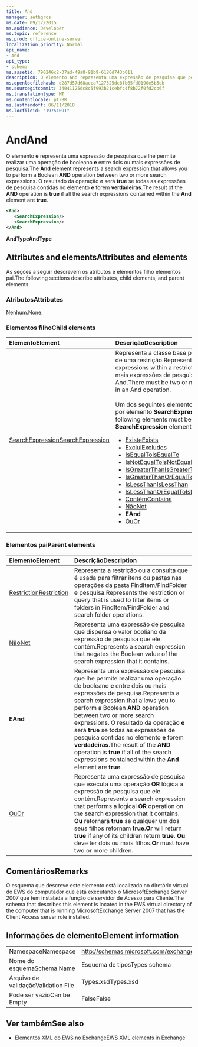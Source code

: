 ```yaml
---
title: And
manager: sethgros
ms.date: 09/17/2015
ms.audience: Developer
ms.topic: reference
ms.prod: office-online-server
localization_priority: Normal
api_name:
- And
api_type:
- schema
ms.assetid: 790246c2-37ad-49a8-91b9-6186d743b011
description: O elemento And representa uma expressão de pesquisa que permite realizar uma operação Boolean e entre dois ou mais expressões de pesquisa. O resultado da operação e será true se todas as expressões de pesquisa contidas no elemento And forem verdadeiras.
ms.openlocfilehash: d287d57d68aeca7127325dc8fb65fd0190e5b5eb
ms.sourcegitcommit: 34041125dc8c5f993b21cebfc4f8b72f0fd2cb6f
ms.translationtype: MT
ms.contentlocale: pt-BR
ms.lasthandoff: 06/11/2018
ms.locfileid: "19751091"
---
```

# <a name="and"></a><span data-ttu-id="825d1-104">And</span><span class="sxs-lookup"><span data-stu-id="825d1-104">And</span></span>

<span data-ttu-id="825d1-105">O elemento **e** representa uma expressão de pesquisa que lhe permite realizar uma operação de booleano **e** entre dois ou mais expressões de pesquisa.</span><span class="sxs-lookup"><span data-stu-id="825d1-105">The **And** element represents a search expression that allows you to perform a Boolean **AND** operation between two or more search expressions.</span></span> <span data-ttu-id="825d1-106">O resultado da operação **e** será **true** se todas as expressões de pesquisa contidas no elemento **e** forem **verdadeiras**.</span><span class="sxs-lookup"><span data-stu-id="825d1-106">The result of the **AND** operation is **true** if all the search expressions contained within the **And** element are **true**.</span></span>
  
```xml
<And>
   <SearchExpression/>
   <SearchExpression/>
</And>
```

 <span data-ttu-id="825d1-107">**AndType**</span><span class="sxs-lookup"><span data-stu-id="825d1-107">**AndType**</span></span>
## <a name="attributes-and-elements"></a><span data-ttu-id="825d1-108">Attributes and elements</span><span class="sxs-lookup"><span data-stu-id="825d1-108">Attributes and elements</span></span>

<span data-ttu-id="825d1-109">As seções a seguir descrevem os atributos e elementos filho elementos pai.</span><span class="sxs-lookup"><span data-stu-id="825d1-109">The following sections describe attributes, child elements, and parent elements.</span></span>
  
### <a name="attributes"></a><span data-ttu-id="825d1-110">Atributos</span><span class="sxs-lookup"><span data-stu-id="825d1-110">Attributes</span></span>

<span data-ttu-id="825d1-111">Nenhum.</span><span class="sxs-lookup"><span data-stu-id="825d1-111">None.</span></span>
  
### <a name="child-elements"></a><span data-ttu-id="825d1-112">Elementos filho</span><span class="sxs-lookup"><span data-stu-id="825d1-112">Child elements</span></span>

|<span data-ttu-id="825d1-113">**Elemento**</span><span class="sxs-lookup"><span data-stu-id="825d1-113">**Element**</span></span>|<span data-ttu-id="825d1-114">**Descrição**</span><span class="sxs-lookup"><span data-stu-id="825d1-114">**Description**</span></span>|
|:-----|:-----|
|[<span data-ttu-id="825d1-115">SearchExpression</span><span class="sxs-lookup"><span data-stu-id="825d1-115">SearchExpression</span></span>](searchexpression.md) <br/> | <span data-ttu-id="825d1-116">Representa a classe base para expressões dentro de uma restrição.</span><span class="sxs-lookup"><span data-stu-id="825d1-116">Represents the base class for expressions within a restriction.</span></span> <span data-ttu-id="825d1-117">Deve haver dois ou mais expressões de pesquisa em uma operação And.</span><span class="sxs-lookup"><span data-stu-id="825d1-117">There must be two or more search expressions in an And operation.</span></span><br/><br/>  <span data-ttu-id="825d1-118">Um dos seguintes elementos deve ser substituído por elemento **SearchExpression** :</span><span class="sxs-lookup"><span data-stu-id="825d1-118">One of the following elements must be substituted for the **SearchExpression** element:</span></span><ul><li> [<span data-ttu-id="825d1-119">Existe</span><span class="sxs-lookup"><span data-stu-id="825d1-119">Exists</span></span>](exists.md)</li><li>[<span data-ttu-id="825d1-120">Exclui</span><span class="sxs-lookup"><span data-stu-id="825d1-120">Excludes</span></span>](excludes.md)</li><li>[<span data-ttu-id="825d1-121">IsEqualTo</span><span class="sxs-lookup"><span data-stu-id="825d1-121">IsEqualTo</span></span>](isequalto.md)</li><li>[<span data-ttu-id="825d1-122">IsNotEqualTo</span><span class="sxs-lookup"><span data-stu-id="825d1-122">IsNotEqualTo</span></span>](isnotequalto.md)</li><li>[<span data-ttu-id="825d1-123">IsGreaterThan</span><span class="sxs-lookup"><span data-stu-id="825d1-123">IsGreaterThan</span></span>](isgreaterthan.md)</li><li>[<span data-ttu-id="825d1-124">IsGreaterThanOrEqualTo</span><span class="sxs-lookup"><span data-stu-id="825d1-124">IsGreaterThanOrEqualTo</span></span>](isgreaterthanorequalto.md)</li><li>[<span data-ttu-id="825d1-125">IsLessThan</span><span class="sxs-lookup"><span data-stu-id="825d1-125">IsLessThan</span></span>](islessthan.md)</li><li>[<span data-ttu-id="825d1-126">IsLessThanOrEqualTo</span><span class="sxs-lookup"><span data-stu-id="825d1-126">IsLessThanOrEqualTo</span></span>](islessthanorequalto.md)</li><li>[<span data-ttu-id="825d1-127">Contém</span><span class="sxs-lookup"><span data-stu-id="825d1-127">Contains</span></span>](contains.md)</li><li>[<span data-ttu-id="825d1-128">Não</span><span class="sxs-lookup"><span data-stu-id="825d1-128">Not</span></span>](not.md)</li><li><span data-ttu-id="825d1-129">**E**</span><span class="sxs-lookup"><span data-stu-id="825d1-129">**And**</span></span></li><li>[<span data-ttu-id="825d1-130">Ou</span><span class="sxs-lookup"><span data-stu-id="825d1-130">Or</span></span>](or.md) </li></ul> |
   
### <a name="parent-elements"></a><span data-ttu-id="825d1-131">Elementos pai</span><span class="sxs-lookup"><span data-stu-id="825d1-131">Parent elements</span></span>

|<span data-ttu-id="825d1-132">**Elemento**</span><span class="sxs-lookup"><span data-stu-id="825d1-132">**Element**</span></span>|<span data-ttu-id="825d1-133">**Descrição**</span><span class="sxs-lookup"><span data-stu-id="825d1-133">**Description**</span></span>|
|:-----|:-----|
|[<span data-ttu-id="825d1-134">Restriction</span><span class="sxs-lookup"><span data-stu-id="825d1-134">Restriction</span></span>](restriction.md) <br/> |<span data-ttu-id="825d1-135">Representa a restrição ou a consulta que é usada para filtrar itens ou pastas nas operações da pasta FindItem/FindFolder e pesquisa.</span><span class="sxs-lookup"><span data-stu-id="825d1-135">Represents the restriction or query that is used to filter items or folders in FindItem/FindFolder and search folder operations.</span></span>  <br/> |
|[<span data-ttu-id="825d1-136">Não</span><span class="sxs-lookup"><span data-stu-id="825d1-136">Not</span></span>](not.md) <br/> |<span data-ttu-id="825d1-137">Representa uma expressão de pesquisa que dispensa o valor booliano da expressão de pesquisa que ele contém.</span><span class="sxs-lookup"><span data-stu-id="825d1-137">Represents a search expression that negates the Boolean value of the search expression that it contains.</span></span>  <br/> |
|<span data-ttu-id="825d1-138">**E**</span><span class="sxs-lookup"><span data-stu-id="825d1-138">**And**</span></span> <br/> |<span data-ttu-id="825d1-139">Representa uma expressão de pesquisa que lhe permite realizar uma operação de booleano **e** entre dois ou mais expressões de pesquisa.</span><span class="sxs-lookup"><span data-stu-id="825d1-139">Represents a search expression that allows you to perform a Boolean **AND** operation between two or more search expressions.</span></span> <span data-ttu-id="825d1-140">O resultado da operação **e** será **true** se todas as expressões de pesquisa contidas no elemento **e** forem **verdadeiras**.</span><span class="sxs-lookup"><span data-stu-id="825d1-140">The result of the **AND** operation is **true** if all of the search expressions contained within the **And** element are **true**.</span></span>  <br/> |
|[<span data-ttu-id="825d1-141">Ou</span><span class="sxs-lookup"><span data-stu-id="825d1-141">Or</span></span>](or.md) <br/> |<span data-ttu-id="825d1-142">Representa uma expressão de pesquisa que executa uma operação **OR** lógica a expressão de pesquisa que ele contém.</span><span class="sxs-lookup"><span data-stu-id="825d1-142">Represents a search expression that performs a logical **OR** operation on the search expression that it contains.</span></span> <span data-ttu-id="825d1-143">**Ou** retornará **true** se qualquer um dos seus filhos retornam **true**.</span><span class="sxs-lookup"><span data-stu-id="825d1-143">**Or** will return **true** if any of its children return **true**.</span></span> <span data-ttu-id="825d1-144">**Ou** deve ter dois ou mais filhos.</span><span class="sxs-lookup"><span data-stu-id="825d1-144">**Or** must have two or more children.</span></span>  <br/> |
   
## <a name="remarks"></a><span data-ttu-id="825d1-145">Comentários</span><span class="sxs-lookup"><span data-stu-id="825d1-145">Remarks</span></span>

<span data-ttu-id="825d1-146">O esquema que descreve este elemento está localizado no diretório virtual do EWS do computador que está executando o MicrosoftExchange Server 2007 que tem instalada a função de servidor de Acesso para Cliente.</span><span class="sxs-lookup"><span data-stu-id="825d1-146">The schema that describes this element is located in the EWS virtual directory of the computer that is running MicrosoftExchange Server 2007 that has the Client Access server role installed.</span></span>
  
## <a name="element-information"></a><span data-ttu-id="825d1-147">Informações de elemento</span><span class="sxs-lookup"><span data-stu-id="825d1-147">Element information</span></span>

|||
|:-----|:-----|
|<span data-ttu-id="825d1-148">Namespace</span><span class="sxs-lookup"><span data-stu-id="825d1-148">Namespace</span></span>  <br/> |http://schemas.microsoft.com/exchange/services/2006/types  <br/> |
|<span data-ttu-id="825d1-149">Nome do esquema</span><span class="sxs-lookup"><span data-stu-id="825d1-149">Schema Name</span></span>  <br/> |<span data-ttu-id="825d1-150">Esquema de tipos</span><span class="sxs-lookup"><span data-stu-id="825d1-150">Types schema</span></span>  <br/> |
|<span data-ttu-id="825d1-151">Arquivo de validação</span><span class="sxs-lookup"><span data-stu-id="825d1-151">Validation File</span></span>  <br/> |<span data-ttu-id="825d1-152">Types.xsd</span><span class="sxs-lookup"><span data-stu-id="825d1-152">Types.xsd</span></span>  <br/> |
|<span data-ttu-id="825d1-153">Pode ser vazio</span><span class="sxs-lookup"><span data-stu-id="825d1-153">Can be Empty</span></span>  <br/> |<span data-ttu-id="825d1-154">False</span><span class="sxs-lookup"><span data-stu-id="825d1-154">False</span></span>  <br/> |
   
## <a name="see-also"></a><span data-ttu-id="825d1-155">Ver também</span><span class="sxs-lookup"><span data-stu-id="825d1-155">See also</span></span>

- [<span data-ttu-id="825d1-156">Elementos XML do EWS no Exchange</span><span class="sxs-lookup"><span data-stu-id="825d1-156">EWS XML elements in Exchange</span></span>](ews-xml-elements-in-exchange.md)

